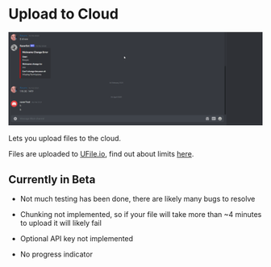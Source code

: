 # Upload to Cloud

![demo1](./demo/1.gif)

Lets you upload files to the cloud.

Files are uploaded to [UFile.io](https://ufile.io/), find out about limits [here](https://ufile.io/#faq).

## Currently in Beta

* Not much testing has been done, there are likely many bugs to resolve

* Chunking not implemented, so if your file will take more than ~4 minutes to upload it will likely fail

* Optional API key not implemented

* No progress indicator
